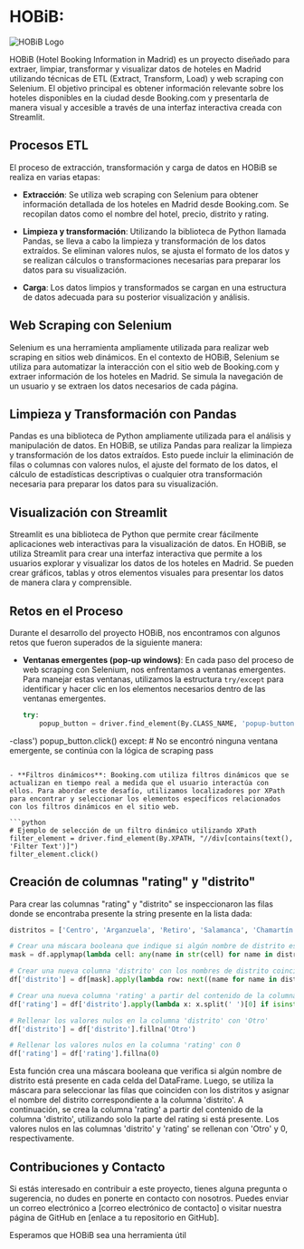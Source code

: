 # HOBiB: 

![HOBiB Logo]('src/images/hobib.png')

HOBiB (Hotel Booking Information in Madrid) es un proyecto diseñado para extraer, limpiar, transformar y visualizar datos de hoteles en Madrid utilizando técnicas de ETL (Extract, Transform, Load) y web scraping con Selenium. El objetivo principal es obtener información relevante sobre los hoteles disponibles en la ciudad desde Booking.com y presentarla de manera visual y accesible a través de una interfaz interactiva creada con Streamlit.

## Procesos ETL

El proceso de extracción, transformación y carga de datos en HOBiB se realiza en varias etapas:

- **Extracción**: Se utiliza web scraping con Selenium para obtener información detallada de los hoteles en Madrid desde Booking.com. Se recopilan datos como el nombre del hotel, precio, distrito y rating.

- **Limpieza y transformación**: Utilizando la biblioteca de Python llamada Pandas, se lleva a cabo la limpieza y transformación de los datos extraídos. Se eliminan valores nulos, se ajusta el formato de los datos y se realizan cálculos o transformaciones necesarias para preparar los datos para su visualización.

- **Carga**: Los datos limpios y transformados se cargan en una estructura de datos adecuada para su posterior visualización y análisis.

## Web Scraping con Selenium

Selenium es una herramienta ampliamente utilizada para realizar web scraping en sitios web dinámicos. En el contexto de HOBiB, Selenium se utiliza para automatizar la interacción con el sitio web de Booking.com y extraer información de los hoteles en Madrid. Se simula la navegación de un usuario y se extraen los datos necesarios de cada página.

## Limpieza y Transformación con Pandas

Pandas es una biblioteca de Python ampliamente utilizada para el análisis y manipulación de datos. En HOBiB, se utiliza Pandas para realizar la limpieza y transformación de los datos extraídos. Esto puede incluir la eliminación de filas o columnas con valores nulos, el ajuste del formato de los datos, el cálculo de estadísticas descriptivas o cualquier otra transformación necesaria para preparar los datos para su visualización.

## Visualización con Streamlit

Streamlit es una biblioteca de Python que permite crear fácilmente aplicaciones web interactivas para la visualización de datos. En HOBiB, se utiliza Streamlit para crear una interfaz interactiva que permite a los usuarios explorar y visualizar los datos de los hoteles en Madrid. Se pueden crear gráficos, tablas y otros elementos visuales para presentar los datos de manera clara y comprensible.

## Retos en el Proceso

Durante el desarrollo del proyecto HOBiB, nos encontramos con algunos retos que fueron superados de la siguiente manera:

- **Ventanas emergentes (pop-up windows)**: En cada paso del proceso de web scraping con Selenium, nos enfrentamos a ventanas emergentes. Para manejar estas ventanas, utilizamos la estructura `try/except` para identificar y hacer clic en los elementos necesarios dentro de las ventanas emergentes.

  ```python
  try:
      popup_button = driver.find_element(By.CLASS_NAME, 'popup-button

-class')
      popup_button.click()
  except:
      # No se encontró ninguna ventana emergente, se continúa con la lógica de scraping
      pass
  ```

- **Filtros dinámicos**: Booking.com utiliza filtros dinámicos que se actualizan en tiempo real a medida que el usuario interactúa con ellos. Para abordar este desafío, utilizamos localizadores por XPath para encontrar y seleccionar los elementos específicos relacionados con los filtros dinámicos en el sitio web.

  ```python
  # Ejemplo de selección de un filtro dinámico utilizando XPath
  filter_element = driver.find_element(By.XPATH, "//div[contains(text(), 'Filter Text')]")
  filter_element.click()
  ```

## Creación de columnas "rating" y "distrito"

Para crear las columnas "rating" y "distrito" se inspeccionaron las filas donde se encontraba presente la string presente en la lista dada:

```python
distritos = ['Centro', 'Arganzuela', 'Retiro', 'Salamanca', 'Chamartín', 'Tetuan', 'Chamberi', 'Fuencarral', 'Moncloa', 'Latina', 'Carabanchel', 'Usera', 'Vallecas', 'Moratalaz', 'Ciudad Lineal', 'Hortaleza', 'Villaverde', 'Vicalvaro', 'San Blas', 'Barajas']  # Lista de nombres de distritos

# Crear una máscara booleana que indique si algún nombre de distrito está presente en cada celda
mask = df.applymap(lambda cell: any(name in str(cell) for name in distritos))

# Crear una nueva columna 'distrito' con los nombres de distrito coincidentes
df['distrito'] = df[mask].apply(lambda row: next((name for name in distritos if name in str(row.values)), None), axis=1)

# Crear una nueva columna 'rating' a partir del contenido de la columna 'distrito'
df['rating'] = df['distrito'].apply(lambda x: x.split(' ')[0] if isinstance(x, str) else None)

# Rellenar los valores nulos en la columna 'distrito' con 'Otro'
df['distrito'] = df['distrito'].fillna('Otro')

# Rellenar los valores nulos en la columna 'rating' con 0
df['rating'] = df['rating'].fillna(0)
```

Esta función crea una máscara booleana que verifica si algún nombre de distrito está presente en cada celda del DataFrame. Luego, se utiliza la máscara para seleccionar las filas que coinciden con los distritos y asignar el nombre del distrito correspondiente a la columna 'distrito'. A continuación, se crea la columna 'rating' a partir del contenido de la columna 'distrito', utilizando solo la parte del rating si está presente. Los valores nulos en las columnas 'distrito' y 'rating' se rellenan con 'Otro' y 0, respectivamente.

## Contribuciones y Contacto

Si estás interesado en contribuir a este proyecto, tienes alguna pregunta o sugerencia, no dudes en ponerte en contacto con nosotros. Puedes enviar un correo electrónico a [correo electrónico de contacto] o visitar nuestra página de GitHub en [enlace a tu repositorio en GitHub].

Esperamos que HOBiB sea una herramienta útil
